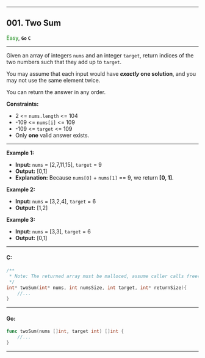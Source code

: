 ___
## 001. Two Sum 

<span style="color:green">Easy</span>, **`Go` `C`**

___
Given an array of integers `nums` and an integer `target`, return indices of the two numbers such that they add up to `target`.

You may assume that each input would have ***exactly* one solution**, and you may not use the same element twice.

You can return the answer in any order.

**Constraints:**
* 2 <= `nums.length` <= 104
* -109 <= `nums[i]` <= 109
* -109 <= `target` <= 109
* Only **one** valid answer exists.

___
**Example 1:**
* **Input:** `nums` = [2,7,11,15], `target` = 9
* **Output:** [0,1]
* **Explanation:** Because `nums[0]` + `nums[1]` == 9, we return **[0, 1]**.


**Example 2:**
* **Input:** `nums` = [3,2,4], `target` = 6
* **Output:** [1,2]

**Example 3:**
* **Input:** `nums` = [3,3], `target` = 6
* **Output:** [0,1]

---

#### C:
```C
/**
 * Note: The returned array must be malloced, assume caller calls free().
 */
int* twoSum(int* nums, int numsSize, int target, int* returnSize){
    //...
}
```
---
#### Go:
```Go
func twoSum(nums []int, target int) []int {
    //...
}
```
---